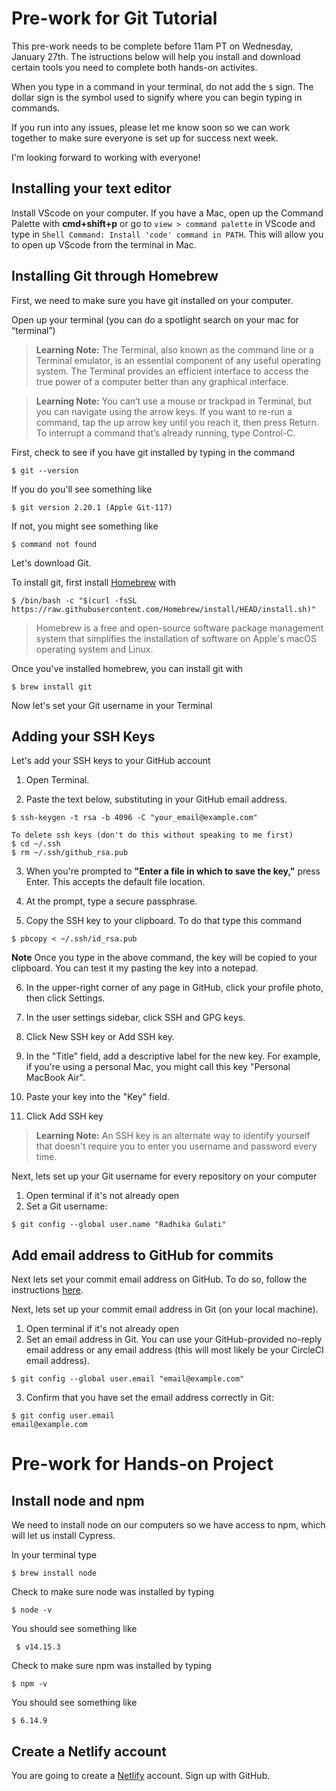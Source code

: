 

# Pre-work for Git Tutorial 
This pre-work needs to be complete before 11am PT on Wednesday, January 27th. The istructions below will help you install and download certain tools you need to complete both hands-on activites. 

When you type in a command in your terminal, do not add the ```$``` sign. The dollar sign is the symbol used to signify where you can begin typing in commands.

If you run into any issues, please let me know soon so we can work together to make sure everyone is set up for success next week.

I'm looking forward to working with everyone!

## Installing your text editor
Install VScode on your computer. If you have a Mac, open up the Command Palette with **cmd+shift+p** or go to ```view > command palette``` in VScode and type in ```Shell Command: Install 'code' command in PATH```. This will allow you to open up VScode from the terminal in Mac.

## Installing Git through Homebrew
First, we need to make sure you have git installed on your computer.

Open up your terminal (you can do a spotlight search on your mac for “terminal”)

> **Learning Note:** The Terminal, also known as the command line or a Terminal emulator, is an essential component of any useful operating system. The Terminal provides an efficient interface to access the true power of a computer better than any graphical interface.

> **Learning Note:** You can’t use a mouse or trackpad in Terminal, but you can navigate using the arrow keys. If you want to re-run a command, tap the up arrow key until you reach it, then press Return. To interrupt a command that’s already running, type Control-C.

First, check to see if you have git installed by typing in the command 

    $ git --version

If you do you'll see something like

    $ git version 2.20.1 (Apple Git-117)

If not, you might see something like

    $ command not found

Let's download Git.

To install git, first install [Homebrew](https://brew.sh/) with 

    $ /bin/bash -c "$(curl -fsSL https://raw.githubusercontent.com/Homebrew/install/HEAD/install.sh)"

> Homebrew is a free and open-source software package management system that simplifies the installation of software on Apple's macOS operating system and Linux.

Once you've installed homebrew, you can install git with
    
    $ brew install git

Now let's set your Git username in your Terminal


## Adding your SSH Keys
Let's add your SSH keys to your GitHub account

1. Open Terminal.

2. Paste the text below, substituting in your GitHub email address.
```
$ ssh-keygen -t rsa -b 4096 -C "your_email@example.com"
    
To delete ssh keys (don't do this without speaking to me first)
$ cd ~/.ssh
$ rm ~/.ssh/github_rsa.pub
```
3. When you're prompted to **"Enter a file in which to save the key,"** press Enter. This accepts the default file location.

4. At the prompt, type a secure passphrase.

5. Copy the SSH key to your clipboard. To do that type this command
```
$ pbcopy < ~/.ssh/id_rsa.pub
```
**Note** Once you type in the above command, the key will be copied to your clipboard. You can test it my pasting the key into a notepad.

6. In the upper-right corner of any page in GitHub, click your profile photo, then click Settings.

7. In the user settings sidebar, click SSH and GPG keys.

8. Click New SSH key or Add SSH key.

9. In the "Title" field, add a descriptive label for the new key. For example, if you're using a personal Mac, you might call this key "Personal MacBook Air".

10. Paste your key into the "Key" field.

11. Click Add SSH key

> **Learning Note:** An SSH key is an alternate way to identify yourself that doesn't require you to enter you username and password every time.

Next, lets set up your Git username for every repository on your computer

1. Open terminal if it's not already open
2. Set a Git username:
````
$ git config --global user.name "Radhika Gulati"
````
## Add email address to GitHub for commits
Next lets set your commit email address on GitHub. To do so, follow the instructions [here](https://docs.github.com/en/free-pro-team@latest/github/setting-up-and-managing-your-github-user-account/setting-your-commit-email-address#setting-your-commit-email-address-on-github).

Next, lets set up your commit email address in Git (on your local machine). 

1. Open terminal if it's not already open
2. Set an email address in Git. You can use your GitHub-provided no-reply email address or any email address (this will most likely be your CircleCI email address).
````
$ git config --global user.email "email@example.com"
````
3. Confirm that you have set the email address correctly in Git:
```
$ git config user.email
email@example.com
```

# Pre-work for Hands-on Project

<h2> Install node and npm </h2> 

We need to install node on our computers so we have access to npm, which will let us install Cypress. 

In your terminal type

    $ brew install node

Check to make sure node was installed by typing

    $ node -v

You should see something like

     $ v14.15.3

Check to make sure npm was installed by typing

    $ npm -v

You should see something like

    $ 6.14.9

<h2> Create a Netlify account </h2>

You are going to create a [Netlify](https://www.netlify.com/) account. Sign up with GitHub.

